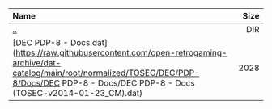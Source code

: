 |Name|Size|
|:---|---:|
|[..](../index.html)|DIR|
|[DEC PDP-8 - Docs.dat](https://raw.githubusercontent.com/open-retrogaming-archive/dat-catalog/main/root/normalized/TOSEC/DEC/PDP-8/Docs/DEC PDP-8 - Docs/DEC PDP-8 - Docs (TOSEC-v2014-01-23_CM).dat)|2028|
